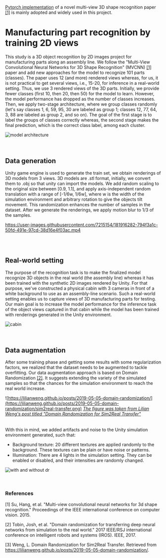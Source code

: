 [Pytorch implementation](https://github.com/RBirkeland/MVCNN-PyTorch) of a novel multi-view 3D shape recognition paper [[1]](#1) is mainly adopted and widely used in this project. 

# Manufacturing part recognition by training 2D views

This study is a 3D object recognition by 2D images project for manufacturing parts along an assembly line. We follow the "Multi-View Convolutional Neural Networks for 3D Shape Recognition" (MVCNN) [[1]](#1) paper and add new approaches for the model to recognize 101 parts (classes). The paper uses 12 (and more) rendered views whereas, for us, it is not practical to get several views, i.e., 15-20, for inference in a real-world setting. Thus, we use 3 rendered views of the 3D parts. Initially, we provide fewer classes (first 10, then 20, then 50) for the model to learn. However, the model performance has dropped as the number of classes increases. Then, we apply two-stage architecture, where we group classes randomly (let's say classes 1, 6, 59, 95, 30 are labeled as group 1; classes 12, 77, 64, 3, 88 are labeled as group 2, and so on). The goal of the first stage is to label the groups of classes correctly whereas, the second stage makes the final prediction, which is the correct class label, among each cluster.

![model architecture](https://user-images.githubusercontent.com/7215154/181904515-1cab3b5f-1b85-4456-82c3-7fdb41319bfa.svg)
<br />
<br />
<br />
## Data generation
Unity game engine is used to generate the train set, we obtain renderings of 3D models from 3 views. 3D models are .stl format, initially, we convert them to .obj so that unity can import the models. We add random scaling to the original size between [0.9, 1.1], and apply axis-independent random translation with a range of [-1/6w, 1/6w], where w is the width of the simulation environment and arbitrary rotation to give the objects tilt movement. This randomization enhances the number of samples in the dataset. After we generate the renderings, we apply motion blur to 1/3 of the samples.

https://user-images.githubusercontent.com/7215154/181916282-794f3a1c-50fd-491e-97cd-38d16e4f03ac.mp4

<br />
<br />  

## Real-world setting
The purpose of the recognition task is to make the finalized model recognize 3D objects in the real world (the assembly line) whereas it has been trained with the synthetic 2D images rendered by Unity. For that purpose, we've constructed a physical cabin with 3 cameras in front of a white background to use as an assembly-line scenario. Such a real-world setting enables us to capture views of 3D manufacturing parts for testing. Our main goal is to increase the model performance for the inference task of the object views captured in that cabin while the model has been trained with renderings generated in the Unity environment.

![cabin](https://user-images.githubusercontent.com/7215154/182039576-98f605f0-955d-466e-9ee9-a7097d6b586b.svg)
<br />
<br />
<br />
## Data augmentation
After some training phase and getting some results with some regularization factors, we realized that the dataset needs to be augmented to tackle overfitting. Our data augmentation approach is based on Domain Randomization [[2]](#2). It suggests extending the variety of the simulated samples so that the chances for the simulation environment to reach the real world increase.

![https://lilianweng.github.io/posts/2019-05-05-domain-randomization/](https://lilianweng.github.io/posts/2019-05-05-domain-randomization/sim2real-transfer.png)
*[The figure was taken from Lilian Weng's post titled "Domain Randomization for Sim2Real Transfer"](https://lilianweng.github.io/posts/2019-05-05-domain-randomization/)*
<br />
<br />
<br />
With this in mind, we added artifacts and noise to the Unity simulation environment generated, such that:
-	Background texture: 20 different textures are applied randomly to the background. These textures can be plain or have noise or patterns.
-	Illumination: There are 4 lights in the simulation setting. They can be enabled or disabled, and their intensities are randomly changed.

![with and without dr](https://user-images.githubusercontent.com/7215154/182040401-9c3fe8a7-0d87-43fb-a733-26afc098f803.svg)
<br />
<br />
<br />

### References
<a id="1">[1]</a> 
Su, Hang, et al. "Multi-view convolutional neural networks for 3d shape recognition." Proceedings of the IEEE international conference on computer vision. 2015.

<a id="2">[2]</a> 
Tobin, Josh, et al. "Domain randomization for transferring deep neural networks from simulation to the real world." 2017 IEEE/RSJ international conference on intelligent robots and systems (IROS). IEEE, 2017.

<a id="3">[3]</a> 
Weng, L. Domain Randomization for Sim2Real Transfer. Retrieved from https://lilianweng.github.io/posts/2019-05-05-domain-randomization/. 
